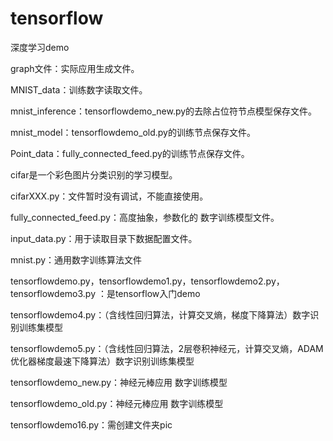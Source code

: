 # tensorflow
深度学习demo

graph文件：实际应用生成文件。

MNIST_data：训练数字读取文件。

mnist_inference：tensorflowdemo_new.py的去除占位符节点模型保存文件。

mnist_model：tensorflowdemo_old.py的训练节点保存文件。

Point_data：fully_connected_feed.py的训练节点保存文件。

cifar是一个彩色图片分类识别的学习模型。

cifarXXX.py：文件暂时没有调试，不能直接使用。

fully_connected_feed.py：高度抽象，参数化的 数字训练模型文件。

input_data.py：用于读取目录下数据配置文件。

mnist.py：通用数字训练算法文件

tensorflowdemo.py，tensorflowdemo1.py，tensorflowdemo2.py，tensorflowdemo3.py ：是tensorflow入门demo

tensorflowdemo4.py：（含线性回归算法，计算交叉熵，梯度下降算法）数字识别训练集模型

tensorflowdemo5.py：（含线性回归算法，2层卷积神经元，计算交叉熵，ADAM优化器梯度最速下降算法）数字识别训练集模型

tensorflowdemo_new.py：神经元棒应用 数字训练模型

tensorflowdemo_old.py：神经元棒应用 数字训练模型

tensorflowdemo16.py：需创建文件夹pic
